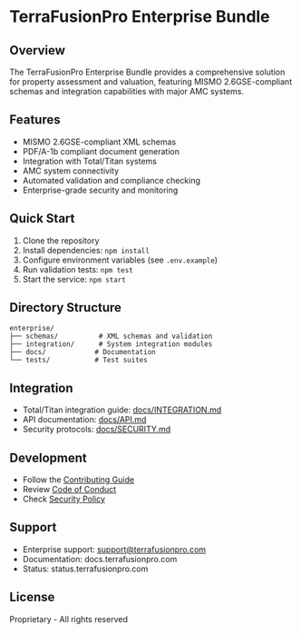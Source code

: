 # TerraFusionPro Enterprise Bundle

## Overview
The TerraFusionPro Enterprise Bundle provides a comprehensive solution for property assessment and valuation, featuring MISMO 2.6GSE-compliant schemas and integration capabilities with major AMC systems.

## Features
- MISMO 2.6GSE-compliant XML schemas
- PDF/A-1b compliant document generation
- Integration with Total/Titan systems
- AMC system connectivity
- Automated validation and compliance checking
- Enterprise-grade security and monitoring

## Quick Start
1. Clone the repository
2. Install dependencies: `npm install`
3. Configure environment variables (see `.env.example`)
4. Run validation tests: `npm test`
5. Start the service: `npm start`

## Directory Structure
```
enterprise/
├── schemas/          # XML schemas and validation
├── integration/      # System integration modules
├── docs/            # Documentation
└── tests/           # Test suites
```

## Integration
- Total/Titan integration guide: [docs/INTEGRATION.md](docs/INTEGRATION.md)
- API documentation: [docs/API.md](docs/API.md)
- Security protocols: [docs/SECURITY.md](docs/SECURITY.md)

## Development
- Follow the [Contributing Guide](CONTRIBUTING.md)
- Review [Code of Conduct](CODE_OF_CONDUCT.md)
- Check [Security Policy](SECURITY.md)

## Support
- Enterprise support: support@terrafusionpro.com
- Documentation: docs.terrafusionpro.com
- Status: status.terrafusionpro.com

## License
Proprietary - All rights reserved 